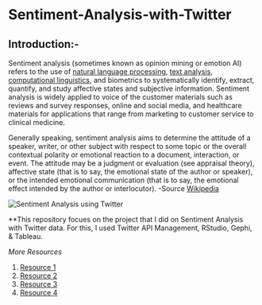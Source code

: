 # Sentiment-Analysis-with-Twitter
## Introduction:-
Sentiment analysis (sometimes known as opinion mining or emotion AI) refers to the use of [natural language processing](https://en.wikipedia.org/wiki/Natural_language_processing), [text analysis](https://en.wikipedia.org/wiki/Text_mining), [computational linguistics](https://en.wikipedia.org/wiki/Computational_linguistics), and biometrics to systematically identify, extract, quantify, and study affective states and subjective information. Sentiment analysis is widely applied to voice of the customer materials such as reviews and survey responses, online and social media, and healthcare materials for applications that range from marketing to customer service to clinical medicine.

Generally speaking, sentiment analysis aims to determine the attitude of a speaker, writer, or other subject with respect to some topic or the overall contextual polarity or emotional reaction to a document, interaction, or event. The attitude may be a judgment or evaluation (see appraisal theory), affective state (that is to say, the emotional state of the author or speaker), or the intended emotional communication (that is to say, the emotional effect intended by the author or interlocutor).
-Source [Wikipedia](https://en.wikipedia.org/wiki/Sentiment_analysis)



![Sentiment Analysis using Twitter](http://blog.journals.cambridge.org/wp-content/uploads/2013/05/shutterstock_100269413-1240x660.jpg)

**This repository focues on the project that I did on Sentiment Analysis with Twitter data. For this, I used Twitter API Management, RStudio, Gephi, & Tableau.

*More Resources*
1. [Resource 1](https://web.stanford.edu/class/cs124/lec/sentiment.pdf)
2. [Resource 2](https://lct-master.org/files/MullenSentimentCourseSlides.pdf)
3. [Resource 3](https://arxiv.org/ftp/arxiv/papers/1304/1304.4520.pdf)
4. [Resource 4](https://www.cs.uic.edu/~liub/FBS/SentimentAnalysis-and-OpinionMining.pdf)
